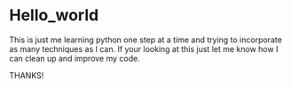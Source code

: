 # Hello_world

This is just me learning python one step at a time and trying to incorporate as many techniques as I can.
If your looking at this just let me know how I can clean up and improve my code.

THANKS!
